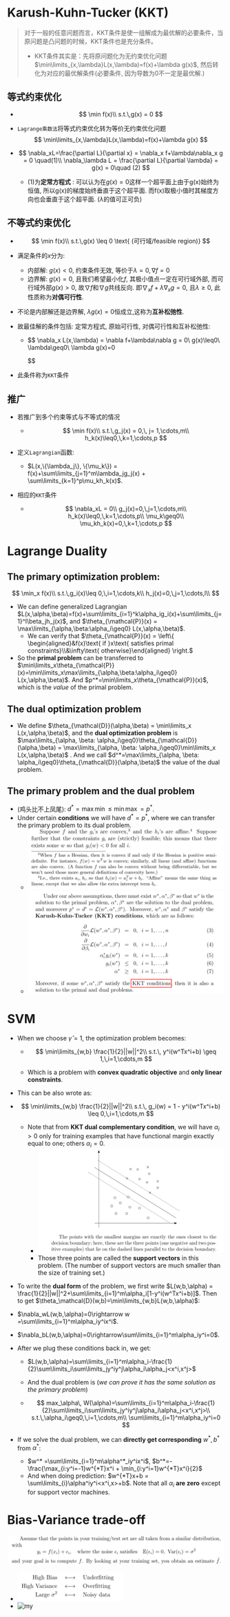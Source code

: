 # Karush-Kuhn-Tucker (KKT)

>  对于一般的任意问题而言，KKT条件是使一组解成为最优解的必要条件，当原问题是凸问题的时候，KKT条件也是充分条件。
>
> - KKT条件其实是：先将原问题化为无约束优化问题$\min\limits_{x,\lambda}L(x,\lambda)=f(x)+\lambda g(x)$, 然后转化为对应的最优解条件(必要条件, 因为导数为0不一定是最优解.)

## 等式约束优化

- $$
  \min f(x)\\
  s.t.\,g(x) = 0
  $$

- `Lagrange乘数法`将等式约束优化转为等价无约束优化问题
  $$
  \min\limits_{x,\lambda}L(x,\lambda)=f(x)+\lambda g(x)
  $$

- $$
  \nabla_xL=\frac{\partial L}{\partial x} = \nabla_x f+\lambda\nabla_x g = 0 \quad(1)\\
  \nabla_\lambda L = \frac{\partial L}{\partial \lambda} = g(x) = 0\quad (2)
  $$

  - (1)为**定常方程式** : 可以认为在$g(x)=0$这样一个超平面上由于g(x)始终为恒值, 所以g(x)的梯度始终垂直于这个超平面. 而f(x)取极小值时其梯度方向也会垂直于这个超平面. ($\lambda$的值可正可负)

## 不等式约束优化

- $$
  \min f(x)\\
  s.t.\,g(x) \leq 0 \text{ (可行域/feasible region)}
  $$

- 满足条件的$x$分为:

  - 内部解: $g(x)<0$, 约束条件无效, 等价于$\lambda=0, \nabla f=0$
  - 边界解: $g(x)=0$, 且我们希望最小化$f$, 其极小值点一定在可行域外部, 而可行域外部$g(x)>0$, 故$\nabla f$和$\nabla g$共线反向. 即$\nabla_x f + \lambda\nabla_x g = 0$, 且$\lambda\geq0$, 此性质称为**对偶可行性**.

- 不论是内部解还是边界解, $\lambda g(x) = 0$恒成立,这称为**互补松弛性**.

- 故最佳解的条件包括: 定常方程式, 原始可行性, 对偶可行性和互补松弛性:

  - $$
    \nabla_x L(x,\lambda) = \nabla f+\lambda\nabla g = 0\\
    g(x)\leq0\\
    \lambda\geq0\\
    \lambda g(x)=0
    	
    $$

- 此条件称为`KKT`条件

## 推广

- 若推广到多个约束等式与不等式的情况

  - $$
    \min f(x)\\
    s.t.\,g_j(x) = 0,\, j= 1,\cdots,m\\
    h_k(x)\leq0,\,k=1,\cdots,p
    $$

- 定义`Lagrangian`函数: 

  - $L(x,\{\lambda_j\}, \{\mu_k\}) = f(x)+\sum\limits_{j=1}^m\lambda_jg_j(x) + \sum\limits_{k=1}^p\mu_kh_k(x)$.

- 相应的`KKT`条件

  - $$
    \nabla_xL = 0\\
    g_j(x)=0,\,j=1,\cdots,m\\
    h_k(x)\leq0,\,k=1,\cdots,p\\
    \mu_k\geq0\\
    \mu_kh_k(x)=0,\,k=1,\cdots,p
    $$


# Lagrange Duality

## The **primary** optimization problem:

$$
\min_x f(x)\\
s.t.\,g_i(x)\leq 0,\,i=1,\cdots,k\\
h_j(x)=0,\,j=1,\cdots,l\\
$$

- We can define generalized Lagrangian $L(x,\alpha,\beta)=f(x)+\sum\limits_{i=1}^k\alpha_ig_i(x)+\sum\limits_{j=1}^l\beta_jh_j(x)$, and $\theta_{\mathcal{P}}(x) = \max\limits_{\alpha,\beta:\alpha_i\geq0} L(x,\alpha,\beta)$.
  - We can verify that $\theta_{\mathcal{P}}(x) = \left\{ \begin{aligned}&f(x)\text{ if }x\text{ satisfies primal constraints}\\&\infty\text{ otherwise}\end{aligned} \right.$
- So the **primal problem** can be transferred to $\min\limits_x\theta_{\mathcal{P}}(x)=\min\limits_x\max\limits_{\alpha,\beta:\alpha_i\geq0} L(x,\alpha,\beta)$. And $p^*=\min\limits_x\theta_{\mathcal{P}}(x)$, which is the *value* of the primal problem.

## The dual optimization problem

- We define $\theta_{\mathcal{D}}(\alpha,\beta) = \min\limits_x L(x,\alpha,\beta)$, and the **dual optimization problem** is $\max\limits_{\alpha, \beta: \alpha_i\geq0}\theta_{\mathcal{D}}(\alpha,\beta) = \max\limits_{\alpha, \beta: \alpha_i\geq0}\min\limits_x L(x,\alpha,\beta)$ . And we call $d^*=\max\limits_{\alpha, \beta: \alpha_i\geq0}\theta_{\mathcal{D}}(\alpha,\beta)$ the value of the dual problem.

## The primary problem and the dual problem

- (鸡头比不上凤尾): $d^*=\max\min \leq \min\max = p^*$.
- Under certain **conditions** we will have $d^*=p^*$, where we can transfer the primary problem to its dual problem.
  - <img src=".\pic\image-20200921151123554.png" alt="image-20200921151123554" style="zoom:60%;" />
  - ![image-20200921151159627](.\pic\image-20200921151159627.png)

# SVM

- When we choose $\hat\gamma = 1$, the optimization problem becomes:

  - $$
    \min\limits_{w,b} \frac{1}{2}||w||^2\\
    s.t.\, y^i(w^Tx^i+b) \geq 1,\,i=1,\cdots,m
    $$

  - Which is a problem with **convex quadratic objective** and **only linear constraints**.

- This can be also wrote as:

- $$
  \min\limits_{w,b} \frac{1}{2}||w||^2\\
  s.t.\, g_i(w) = 1 - y^i(w^Tx^i+b) \leq 0,\,i=1,\cdots,m
  $$

  - Note that from **KKT dual complementary condition**, we will have $\alpha_i>0$ only for training examples that have functional margin exactly equal to one; others $\alpha_i=0$.
    - <img src=".\pic\image-20200921154205176.png" alt="image-20200921154205176" style="zoom:50%;" />
    - Those three points are called the **support vectors** in this problem. (The number of support vectors are much smaller than the size of training set.)

-  To write the **dual form** of the problem, we first write $L(w,b,\alpha) = \frac{1}{2}||w||^2+\sum\limits_{i=1}^m\alpha_i[1-y^i(w^Tx^i+b)]$. Then to get $\theta_\mathcal{D}(w,b)=\min\limits_{w,b}L(w,b,\alpha)$:

  - $\nabla_wL(w,b,\alpha)=0\rightarrow w =\sum\limits_{i=1}^m\alpha_iy^ix^i$.
  - $\nabla_bL(w,b,\alpha)=0\rightarrow\sum\limits_{i=1}^m\alpha_iy^i=0$.

- After we plug these conditions back in, we get:

  - $L(w,b,\alpha)=\sum\limits_{i=1}^m\alpha_i-\frac{1}{2}\sum\limits_i\sum\limits_jy^iy^j\alpha_i\alpha_j<x^i,x^j>$

  - And the dual problem is (*we can prove it has the same solution as the primary problem*)

  - $$
    max_\alpha\, W(\alpha)=\sum\limits_{i=1}^m\alpha_i-\frac{1}{2}\sum\limits_i\sum\limits_jy^iy^j\alpha_i\alpha_j<x^i,x^j>\\
    s.t.\,\alpha_i\geq0,\,i=1,\cdots,m\\
    \sum\limits_{i=1}^m\alpha_iy^i=0
    $$

- If we solve the dual problem, we can **directly get corresponding** $w^*,b^*$ from $\alpha^*$:

  - $w^* =\sum\limits_{i=1}^m\alpha^*_iy^ix^i$, $b^*=-\frac{\max_{i:y^i=-1}w^{*T}x^i + \min_{i:y^i=1}w^{*T}x^i}{2}$ 
  - And when doing prediction: $w^{*T}x+b = \sum\limits_{i}\alpha^iy^i<x^i,x>+b$. Note that all $\alpha_i$ **are zero** except for support vector machines.

# Bias-Variance trade-off

![image-20200922104515679](.\pic\image-20200922104515679.png)

- <img src=".\pic\image-20200922104606622.png" alt="image-20200922104606622" style="zoom:50%;" />
- ![my](/home/lemon/Workspace/myCheatSheet/Math/pic/QQMail_0_1.png)

